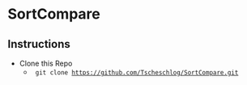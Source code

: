 # SortCompare
## Instructions
* Clone this Repo
  * <code> git clone https://github.com/Tscheschlog/SortCompare.git </code> 
